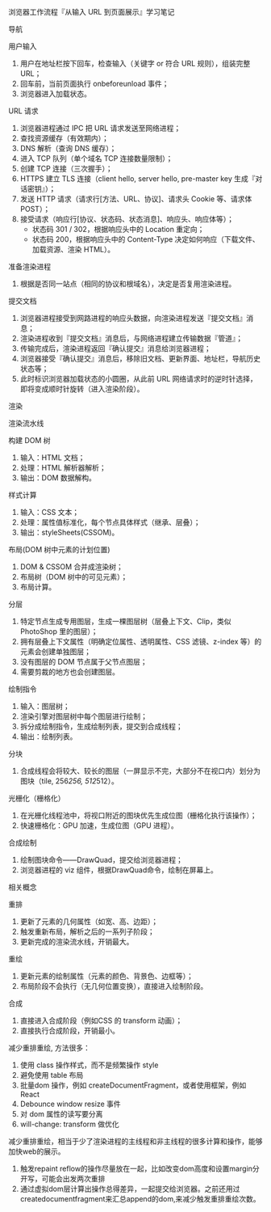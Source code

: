 浏览器工作流程『从输入 URL 到页面展示』学习笔记

导航

用户输入

1. 用户在地址栏按下回车，检查输入（关键字 or 符合 URL 规则），组装完整 URL；
2. 回车前，当前页面执行 onbeforeunload 事件；
3. 浏览器进入加载状态。

URL 请求

1. 浏览器进程通过 IPC 把 URL 请求发送至网络进程；
2. 查找资源缓存（有效期内）；
3. DNS 解析（查询 DNS 缓存）；
4. 进入 TCP 队列（单个域名 TCP 连接数量限制）；
5. 创建 TCP 连接（三次握手）；
6. HTTPS 建立 TLS 连接（client hello, server hello, pre-master key 生成『对话密钥』）；
7. 发送 HTTP 请求（请求行[方法、URL、协议]、请求头 Cookie 等、请求体 POST）；
8. 接受请求（响应行[协议、状态码、状态消息]、响应头、响应体等）；
   - 状态码 301 / 302，根据响应头中的 Location 重定向；
   - 状态码 200，根据响应头中的 Content-Type 决定如何响应（下载文件、加载资源、渲染 HTML）。

准备渲染进程

1. 根据是否同一站点（相同的协议和根域名），决定是否复用渲染进程。

提交文档

1. 浏览器进程接受到网路进程的响应头数据，向渲染进程发送『提交文档』消息；
2. 渲染进程收到『提交文档』消息后，与网络进程建立传输数据『管道』；
3. 传输完成后，渲染进程返回『确认提交』消息给浏览器进程；
4. 浏览器接受『确认提交』消息后，移除旧文档、更新界面、地址栏，导航历史状态等；
5. 此时标识浏览器加载状态的小圆圈，从此前 URL 网络请求时的逆时针选择，即将变成顺时针旋转（进入渲染阶段）。

渲染

渲染流水线

构建 DOM 树

1. 输入：HTML 文档；
2. 处理：HTML 解析器解析；
3. 输出：DOM 数据解构。

样式计算

1. 输入：CSS 文本；
2. 处理：属性值标准化，每个节点具体样式（继承、层叠）；
3. 输出：styleSheets(CSSOM)。

布局(DOM 树中元素的计划位置)

1. DOM & CSSOM 合并成渲染树；
2. 布局树（DOM 树中的可见元素）；
3. 布局计算。

分层

1. 特定节点生成专用图层，生成一棵图层树（层叠上下文、Clip，类似 PhotoShop 里的图层）；
2. 拥有层叠上下文属性（明确定位属性、透明属性、CSS 滤镜、z-index 等）的元素会创建单独图层；
3. 没有图层的 DOM 节点属于父节点图层；
4. 需要剪裁的地方也会创建图层。

绘制指令

1. 输入：图层树；
2. 渲染引擎对图层树中每个图层进行绘制；
3. 拆分成绘制指令，生成绘制列表，提交到合成线程；
4. 输出：绘制列表。

分块

1. 合成线程会将较大、较长的图层（一屏显示不完，大部分不在视口内）划分为图块（tile, 256*256, 512*512）。

光栅化（栅格化）

1. 在光栅化线程池中，将视口附近的图块优先生成位图（栅格化执行该操作）；
2. 快速栅格化：GPU 加速，生成位图（GPU 进程）。

合成绘制

1. 绘制图块命令——DrawQuad，提交给浏览器进程；
2. 浏览器进程的 viz 组件，根据DrawQuad命令，绘制在屏幕上。

相关概念

重排

1. 更新了元素的几何属性（如宽、高、边距）；
2. 触发重新布局，解析之后的一系列子阶段；
3. 更新完成的渲染流水线，开销最大。

重绘

1. 更新元素的绘制属性（元素的颜色、背景色、边框等）；
2. 布局阶段不会执行（无几何位置变换），直接进入绘制阶段。

合成

1. 直接进入合成阶段（例如CSS 的 transform 动画）；
2. 直接执行合成阶段，开销最小。


减少重排重绘, 方法很多：
1. 使用 class 操作样式，而不是频繁操作 style
2. 避免使用 table 布局
3. 批量dom 操作，例如 createDocumentFragment，或者使用框架，例如 React
4. Debounce window resize 事件
5. 对 dom 属性的读写要分离
6. will-change: transform 做优化


减少重排重绘，相当于少了渲染进程的主线程和非主线程的很多计算和操作，能够加快web的展示。
1. 触发repaint reflow的操作尽量放在一起，比如改变dom高度和设置margin分开写，可能会出发两次重排
2. 通过虚拟dom层计算出操作总得差异，一起提交给浏览器。之前还用过createdocumentfragment来汇总append的dom,来减少触发重排重绘次数。